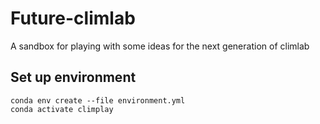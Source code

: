 # Future-climlab

A sandbox for playing with some ideas for the next generation of climlab

## Set up environment

```
conda env create --file environment.yml
conda activate climplay
```
